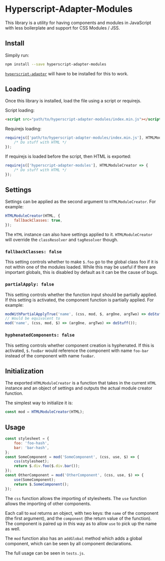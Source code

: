 <!-- markdownlint-disable no-inline-html no-bare-urls line-length no-trailing-punctuation -->

# Hyperscript-Adapter-Modules

This library is a utility for having components and modules in JavaScript with less boilerplate and support for CSS Modules / JSS.

## Install

Simpily run:

```bash
npm install --save hyperscript-adapter-modules
```

[`hyperscript-adapter`](https://www.npmjs.com/package/hyperscript-adapter) will have to be installed for this to work.

## Loading

Once this library is installed, load the file using a script or requirejs.

Script loading:

```html
<script src="path/to/hyperscript-adapter-modules/index.min.js"></script>
```

Requirejs loading:

```js
requirejs(['path/to/hyperscript-adapter-modules/index.min.js'], HTMLModuleCreator => {
    /* Do stuff with HTML */
});
```

If requirejs is loaded before the script, then HTML is exported:

```js
requirejs(['hyperscript-adapter-modules'], HTMLModuleCreator => {
    /* Do stuff with HTML */
});
```

## Settings

Settings can be applied as the second argument to `HTMLModuleCreator`. For example:

```js
HTMLModuleCreator(HTML, {
    fallbackClasses: true,
});
```

The `HTML` instance can also have settings applied to it. `HTMLModuleCreator` will override the `classResolver` and `tagResolver` though.

### `fallbackClasses: false`

This setting controls whether to make `$.foo` go to the global class foo if it is not within one of the modules loaded. While this may be useful if there are important globals, this is disabled by default as it can be the cause of bugs.

### `partialApply: false`

This setting controls whether the function input should be partially applied. If this setting is activated, the component function is partially applied. For example:

```js
modWithPartialApplyTrue('name', (css, mod, $, argOne, argTwo) => doStuff());
// Would be equivalent to
mod('name', (css, mod, $) => (argOne, argTwo) => doStuff());
```

### `hyphenatedComponents: false`

This setting controls whether component creation is hyphenated. If this is activated, `$.fooBar` would reference the component with name `foo-bar` instead of the component with name `fooBar`.

## Initialization

The exported `HTMLModuleCreator` is a function that takes in the current `HTML` instance and an object of settings and outputs the actual module creator function.

The simplest way to initialize it is:

```js
const mod = HTMLModuleCreator(HTML);
```

## Usage

```js
const stylesheet = {
    foo: 'foo-hash',
    bar: 'bar-hash',
};
const SomeComponent = mod('SomeComponent', (css, use, $) => {
    css(stylesheet);
    return $.div.foo($.div.bar());
});
const OtherComponent = mod('OtherComponent', (css, use, $) => {
    use(SomeComponent);
    return $.SomeComponent();
});
```

The `css` function allows the importing of stylesheets. The `use` function allows the importing of other components.

Each call to `mod` returns an object, with two keys: the `name` of the component (the first argument), and the `component` (the return value of the function). The component is paired up in this way as to allow `use` to pick up the name as well.

The `mod` function also has an `addGlobal` method which adds a global component, which can be seen by all component declarations.

The full usage can be seen in `tests.js`.
